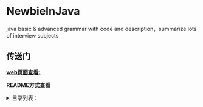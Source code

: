 # NewbieInJava
java basic &amp; advanced  grammar with code and description，summarize  lots of interview subjects

## 传送门

**[web页面查看:](https://87-midnight.github.io/NewbieInJava/index.html)** 

**README方式查看**

<details>
<summary>目录列表：</summary>

### [基础篇大纲](基础篇/README.md)
- [设计模式](基础篇/设计模式/README.md)
- [多线程与线程池](基础篇/多线程与线程池及相关使用类/README.md)
### [进阶篇大纲](进阶篇/README.md)

</details>